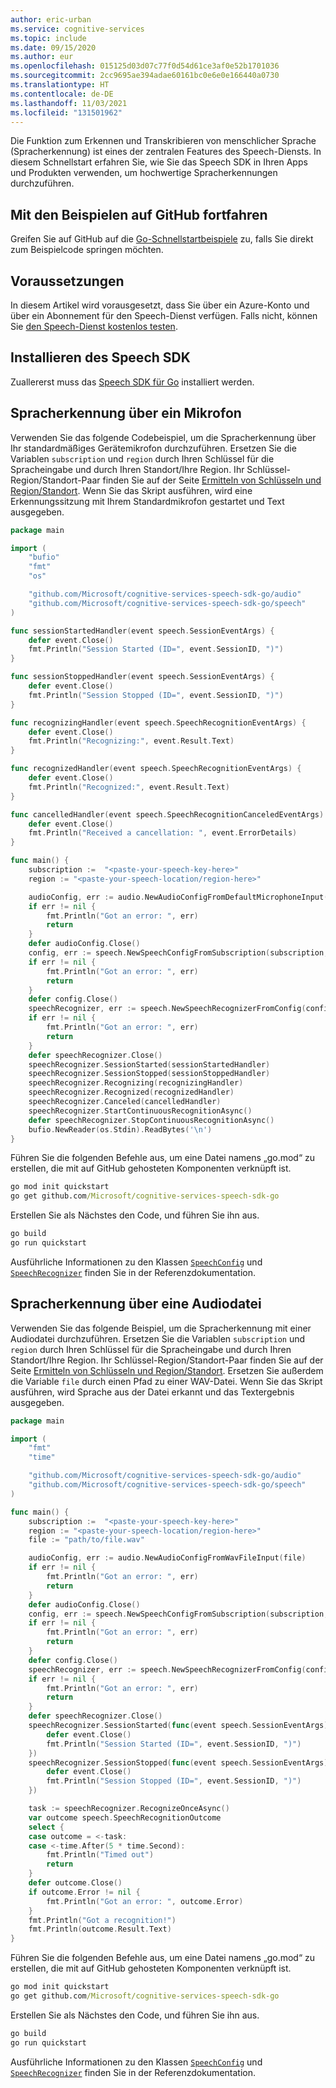 ```yaml
---
author: eric-urban
ms.service: cognitive-services
ms.topic: include
ms.date: 09/15/2020
ms.author: eur
ms.openlocfilehash: 015125d03d07c77f0d54d61ce3af0e52b1701036
ms.sourcegitcommit: 2cc9695ae394adae60161bc0e6e0e166440a0730
ms.translationtype: HT
ms.contentlocale: de-DE
ms.lasthandoff: 11/03/2021
ms.locfileid: "131501962"
---
```

Die Funktion zum Erkennen und Transkribieren von menschlicher Sprache (Spracherkennung) ist eines der zentralen Features des Speech-Diensts. In diesem Schnellstart erfahren Sie, wie Sie das Speech SDK in Ihren Apps und Produkten verwenden, um hochwertige Spracherkennungen durchzuführen.

## <a name="skip-to-samples-on-github"></a>Mit den Beispielen auf GitHub fortfahren

Greifen Sie auf GitHub auf die [Go-Schnellstartbeispiele](https://github.com/microsoft/cognitive-services-speech-sdk-go/tree/master/samples/recognizer) zu, falls Sie direkt zum Beispielcode springen möchten.

## <a name="prerequisites"></a>Voraussetzungen

In diesem Artikel wird vorausgesetzt, dass Sie über ein Azure-Konto und über ein Abonnement für den Speech-Dienst verfügen. Falls nicht, können Sie [den Speech-Dienst kostenlos testen](../../../overview.md#try-the-speech-service-for-free).

## <a name="install-the-speech-sdk"></a>Installieren des Speech SDK

Zuallererst muss das [Speech SDK für Go](../../../quickstarts/setup-platform.md?pivots=programming-language-go&tabs=dotnet%252cwindows%252cjre%252cbrowser) installiert werden.

## <a name="speech-to-text-from-microphone"></a>Spracherkennung über ein Mikrofon

Verwenden Sie das folgende Codebeispiel, um die Spracherkennung über Ihr standardmäßiges Gerätemikrofon durchzuführen. Ersetzen Sie die Variablen `subscription` und `region` durch Ihren Schlüssel für die Spracheingabe und durch Ihren Standort/Ihre Region. Ihr Schlüssel-Region/Standort-Paar finden Sie auf der Seite [Ermitteln von Schlüsseln und Region/Standort](../../../overview.md#find-keys-and-locationregion). Wenn Sie das Skript ausführen, wird eine Erkennungssitzung mit Ihrem Standardmikrofon gestartet und Text ausgegeben.

```go
package main

import (
    "bufio"
    "fmt"
    "os"

    "github.com/Microsoft/cognitive-services-speech-sdk-go/audio"
    "github.com/Microsoft/cognitive-services-speech-sdk-go/speech"
)

func sessionStartedHandler(event speech.SessionEventArgs) {
    defer event.Close()
    fmt.Println("Session Started (ID=", event.SessionID, ")")
}

func sessionStoppedHandler(event speech.SessionEventArgs) {
    defer event.Close()
    fmt.Println("Session Stopped (ID=", event.SessionID, ")")
}

func recognizingHandler(event speech.SpeechRecognitionEventArgs) {
    defer event.Close()
    fmt.Println("Recognizing:", event.Result.Text)
}

func recognizedHandler(event speech.SpeechRecognitionEventArgs) {
    defer event.Close()
    fmt.Println("Recognized:", event.Result.Text)
}

func cancelledHandler(event speech.SpeechRecognitionCanceledEventArgs) {
    defer event.Close()
    fmt.Println("Received a cancellation: ", event.ErrorDetails)
}

func main() {
    subscription :=  "<paste-your-speech-key-here>"
    region := "<paste-your-speech-location/region-here>"

    audioConfig, err := audio.NewAudioConfigFromDefaultMicrophoneInput()
    if err != nil {
        fmt.Println("Got an error: ", err)
        return
    }
    defer audioConfig.Close()
    config, err := speech.NewSpeechConfigFromSubscription(subscription, region)
    if err != nil {
        fmt.Println("Got an error: ", err)
        return
    }
    defer config.Close()
    speechRecognizer, err := speech.NewSpeechRecognizerFromConfig(config, audioConfig)
    if err != nil {
        fmt.Println("Got an error: ", err)
        return
    }
    defer speechRecognizer.Close()
    speechRecognizer.SessionStarted(sessionStartedHandler)
    speechRecognizer.SessionStopped(sessionStoppedHandler)
    speechRecognizer.Recognizing(recognizingHandler)
    speechRecognizer.Recognized(recognizedHandler)
    speechRecognizer.Canceled(cancelledHandler)
    speechRecognizer.StartContinuousRecognitionAsync()
    defer speechRecognizer.StopContinuousRecognitionAsync()
    bufio.NewReader(os.Stdin).ReadBytes('\n')
}
```

Führen Sie die folgenden Befehle aus, um eine Datei namens „go.mod“ zu erstellen, die mit auf GitHub gehosteten Komponenten verknüpft ist.

```cmd
go mod init quickstart
go get github.com/Microsoft/cognitive-services-speech-sdk-go
```

Erstellen Sie als Nächstes den Code, und führen Sie ihn aus.

```cmd
go build
go run quickstart
```

Ausführliche Informationen zu den Klassen [`SpeechConfig`](https://pkg.go.dev/github.com/Microsoft/cognitive-services-speech-sdk-go@v1.15.0/speech#SpeechConfig) und [`SpeechRecognizer`](https://pkg.go.dev/github.com/Microsoft/cognitive-services-speech-sdk-go@v1.15.0/speech#SpeechRecognizer) finden Sie in der Referenzdokumentation.

## <a name="speech-to-text-from-audio-file"></a>Spracherkennung über eine Audiodatei

Verwenden Sie das folgende Beispiel, um die Spracherkennung mit einer Audiodatei durchzuführen. Ersetzen Sie die Variablen `subscription` und `region` durch Ihren Schlüssel für die Spracheingabe und durch Ihren Standort/Ihre Region. Ihr Schlüssel-Region/Standort-Paar finden Sie auf der Seite [Ermitteln von Schlüsseln und Region/Standort](../../../overview.md#find-keys-and-locationregion). Ersetzen Sie außerdem die Variable `file` durch einen Pfad zu einer WAV-Datei. Wenn Sie das Skript ausführen, wird Sprache aus der Datei erkannt und das Textergebnis ausgegeben.

```go
package main

import (
    "fmt"
    "time"

    "github.com/Microsoft/cognitive-services-speech-sdk-go/audio"
    "github.com/Microsoft/cognitive-services-speech-sdk-go/speech"
)

func main() {
    subscription :=  "<paste-your-speech-key-here>"
    region := "<paste-your-speech-location/region-here>"
    file := "path/to/file.wav"

    audioConfig, err := audio.NewAudioConfigFromWavFileInput(file)
    if err != nil {
        fmt.Println("Got an error: ", err)
        return
    }
    defer audioConfig.Close()
    config, err := speech.NewSpeechConfigFromSubscription(subscription, region)
    if err != nil {
        fmt.Println("Got an error: ", err)
        return
    }
    defer config.Close()
    speechRecognizer, err := speech.NewSpeechRecognizerFromConfig(config, audioConfig)
    if err != nil {
        fmt.Println("Got an error: ", err)
        return
    }
    defer speechRecognizer.Close()
    speechRecognizer.SessionStarted(func(event speech.SessionEventArgs) {
        defer event.Close()
        fmt.Println("Session Started (ID=", event.SessionID, ")")
    })
    speechRecognizer.SessionStopped(func(event speech.SessionEventArgs) {
        defer event.Close()
        fmt.Println("Session Stopped (ID=", event.SessionID, ")")
    })

    task := speechRecognizer.RecognizeOnceAsync()
    var outcome speech.SpeechRecognitionOutcome
    select {
    case outcome = <-task:
    case <-time.After(5 * time.Second):
        fmt.Println("Timed out")
        return
    }
    defer outcome.Close()
    if outcome.Error != nil {
        fmt.Println("Got an error: ", outcome.Error)
    }
    fmt.Println("Got a recognition!")
    fmt.Println(outcome.Result.Text)
}
```

Führen Sie die folgenden Befehle aus, um eine Datei namens „go.mod“ zu erstellen, die mit auf GitHub gehosteten Komponenten verknüpft ist.

```cmd
go mod init quickstart
go get github.com/Microsoft/cognitive-services-speech-sdk-go
```

Erstellen Sie als Nächstes den Code, und führen Sie ihn aus.

```cmd
go build
go run quickstart
```

Ausführliche Informationen zu den Klassen [`SpeechConfig`](https://pkg.go.dev/github.com/Microsoft/cognitive-services-speech-sdk-go@v1.15.0/speech#SpeechConfig) und [`SpeechRecognizer`](https://pkg.go.dev/github.com/Microsoft/cognitive-services-speech-sdk-go@v1.15.0/speech#SpeechRecognizer) finden Sie in der Referenzdokumentation.
